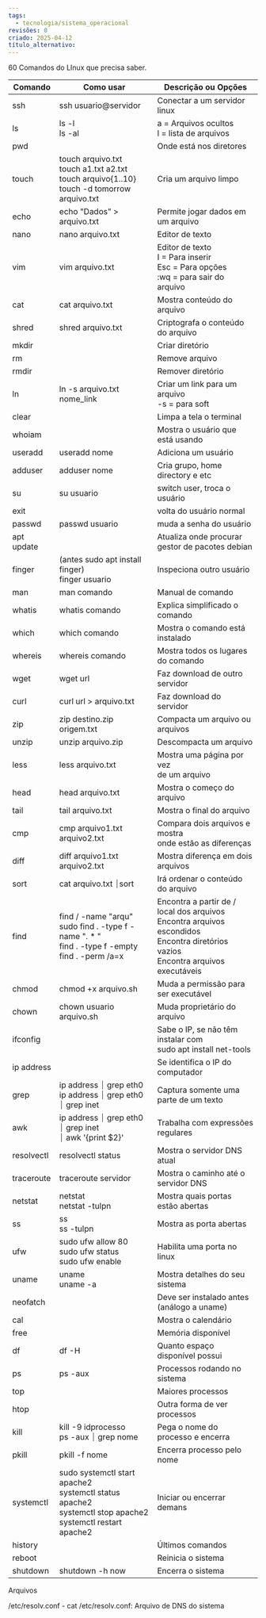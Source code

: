 ```yaml
---
tags:
  - tecnologia/sistema_operacional
revisões: 0
criado: 2025-04-12
título_alternativo:
---
```

60 Comandos do LInux que precisa saber.

| Comando    | Como usar                                                                                                       | Descrição ou Opções                                                                                                                      |
| ---------- | --------------------------------------------------------------------------------------------------------------- | ---------------------------------------------------------------------------------------------------------------------------------------- |
| ssh        | ssh usuario@servidor                                                                                            | Conectar a um servidor linux                                                                                                             |
| ls         | ls -l <br>ls -al                                                                                                | a = Arquivos ocultos<br>l = lista de arquivos                                                                                            |
| pwd        |                                                                                                                 | Onde está nos diretores                                                                                                                  |
| touch      | touch arquivo.txt<br>touch a1.txt a2.txt<br>touch arquivo{1..10}<br>touch -d tomorrow arquivo.txt               | Cria um arquivo limpo                                                                                                                    |
| echo       | echo "Dados" > arquivo.txt                                                                                      | Permite jogar dados em um arquivo                                                                                                        |
| nano       | nano arquivo.txt                                                                                                | Editor de texto                                                                                                                          |
| vim        | vim arquivo.txt                                                                                                 | Editor de texto<br>I = Para inserir<br>Esc = Para opções<br>:wq = para sair do arquivo                                                   |
| cat        | cat arquivo.txt                                                                                                 | Mostra conteúdo do arquivo                                                                                                               |
| shred      | shred arquivo.txt                                                                                               | Criptografa o conteúdo do arquivo                                                                                                        |
| mkdir      |                                                                                                                 | Criar diretório                                                                                                                          |
| rm         |                                                                                                                 | Remove arquivo                                                                                                                           |
| rmdir      |                                                                                                                 | Remover diretório                                                                                                                        |
| ln         | ln -s arquivo.txt nome_link                                                                                     | Criar um link para um arquivo<br>-s = para soft                                                                                          |
| clear      |                                                                                                                 | Limpa a tela o terminal                                                                                                                  |
| whoiam     |                                                                                                                 | Mostra o usuário que está usando                                                                                                         |
| useradd    | useradd nome                                                                                                    | Adiciona um usuário                                                                                                                      |
| adduser    | adduser nome                                                                                                    | Cria grupo, home directory e etc                                                                                                         |
| su         | su usuario                                                                                                      | switch user, troca o usuário                                                                                                             |
| exit       |                                                                                                                 | volta do usuário normal                                                                                                                  |
| passwd     | passwd usuario                                                                                                  | muda a senha do usuário                                                                                                                  |
| apt update |                                                                                                                 | Atualiza onde procurar<br>gestor de pacotes debian                                                                                       |
| finger     | (antes sudo apt install finger)<br>finger usuario                                                               | Inspeciona outro usuário                                                                                                                 |
| man        | man comando                                                                                                     | Manual de comando                                                                                                                        |
| whatis     | whatis comando                                                                                                  | Explica simplificado o comando                                                                                                           |
| which      | which comando                                                                                                   | Mostra o comando está instalado                                                                                                          |
| whereis    | whereis comando                                                                                                 | Mostra todos os lugares do comando                                                                                                       |
| wget       | wget url                                                                                                        | Faz download de outro servidor                                                                                                           |
| curl       | curl url > arquivo.txt                                                                                          | Faz download do servidor                                                                                                                 |
| zip        | zip destino.zip origem.txt                                                                                      | Compacta um arquivo ou arquivos                                                                                                          |
| unzip      | unzip arquivo.zip                                                                                               | Descompacta um arquivo                                                                                                                   |
| less       | less arquivo.txt                                                                                                | Mostra uma página por vez <br>de um arquivo                                                                                              |
| head       | head arquivo.txt                                                                                                | Mostra o começo do arquivo                                                                                                               |
| tail       | tail arquivo.txt                                                                                                | Mostra o final do arquivo                                                                                                                |
| cmp        | cmp arquivo1.txt arquivo2.txt                                                                                   | Compara dois arquivos e mostra <br>onde estão as diferenças                                                                              |
| diff       | diff arquivo1.txt arquivo2.txt                                                                                  | Mostra diferença em dois arquivos                                                                                                        |
| sort       | cat arquivo.txt ⏐sort                                                                                           | Irá ordenar o conteúdo do arquivo                                                                                                        |
| find       | find / -name "arqu"<br>sudo find . -type f -name ". * "<br>find . -type f -empty<br>find . -perm /a=x           | Encontra a partir de / local dos arquivos<br>Encontra arquivos escondidos<br>Encontra diretórios vazios<br>Encontra arquivos executáveis |
| chmod      | chmod +x arquivo.sh                                                                                             | Muda a permissão para ser executável                                                                                                     |
| chown      | chown usuario arquivo.sh                                                                                        | Muda proprietário do arquivo                                                                                                             |
| ifconfig   |                                                                                                                 | Sabe o IP, se não têm instalar com <br>sudo apt install net-tools                                                                        |
| ip address |                                                                                                                 | Se identifica o IP do computador                                                                                                         |
| grep       | ip address ⏐ grep eth0<br>ip address ⏐ grep eth0 ⏐ grep inet                                                    | Captura somente uma parte de um texto                                                                                                    |
| awk        | ip address ⏐ grep eth0 ⏐ grep inet <br>⏐ awk '{print $2}'                                                       | Trabalha com expressões regulares                                                                                                        |
| resolvectl | resolvectl status                                                                                               | Mostra o servidor DNS atual                                                                                                              |
| traceroute | traceroute servidor                                                                                             | Mostra o caminho até o servidor DNS                                                                                                      |
| netstat    | netstat <br>netstat -tulpn                                                                                      | Mostra quais portas estão abertas                                                                                                        |
| ss         | ss<br>ss -tulpn                                                                                                 | Mostra as porta abertas                                                                                                                  |
| ufw        | sudo ufw allow 80<br>sudo ufw status<br>sudo ufw enable                                                         | Habilita uma porta no linux                                                                                                              |
| uname      | uname<br>uname -a                                                                                               | Mostra detalhes do seu sistema                                                                                                           |
| neofatch   |                                                                                                                 | Deve ser instalado antes (análogo a uname)                                                                                               |
| cal        |                                                                                                                 | Mostra o calendário                                                                                                                      |
| free       |                                                                                                                 | Memória disponível                                                                                                                       |
| df         | df -H                                                                                                           | Quanto espaço disponível possui                                                                                                          |
| ps         | ps -aux                                                                                                         | Processos rodando no sistema                                                                                                             |
| top        |                                                                                                                 | Maiores processos                                                                                                                        |
| htop       |                                                                                                                 | Outra forma de ver processos                                                                                                             |
| kill       | kill -9 idprocesso<br>ps -aux ⏐ grep nome                                                                       | Pega o nome do processo e encerra                                                                                                        |
| pkill      | pkill -f nome                                                                                                   | Encerra processo pelo nome                                                                                                               |
| systemctl  | sudo systemctl start apache2<br>systemctl status apache2<br>systemctl stop apache2<br>systemctl restart apache2 | Iniciar ou encerrar demans                                                                                                               |
| history    |                                                                                                                 | Últimos comandos                                                                                                                         |
| reboot     |                                                                                                                 | Reinicia o sistema                                                                                                                       |
| shutdown   | shutdown -h now                                                                                                 | Encerra o sistema                                                                                                                        |

Arquivos

/etc/resolv.conf
	- cat /etc/resolv.conf: Arquivo de DNS do sistema